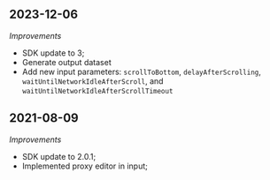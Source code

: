 ## 2023-12-06
*Improvements*
- SDK update to 3;
- Generate output dataset
- Add new input parameters: `scrollToBottom`, `delayAfterScrolling`, `waitUntilNetworkIdleAfterScroll`, and `waitUntilNetworkIdleAfterScrollTimeout`

## 2021-08-09
*Improvements*
- SDK update to 2.0.1;
- Implemented proxy editor in input;

